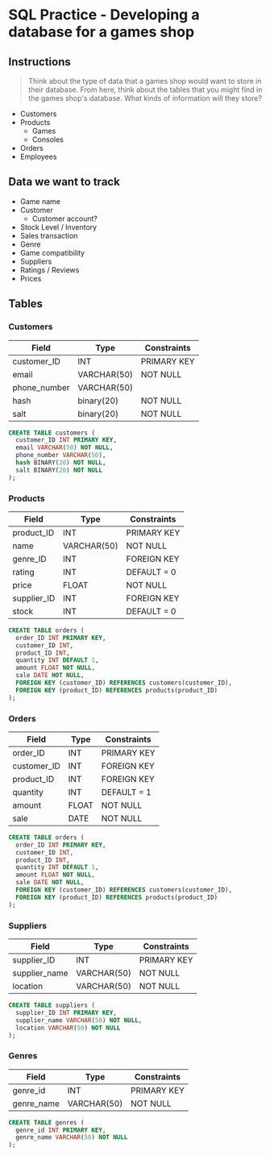 # SQL Practice - Developing a database for a games shop

## Instructions
> Think about the type of data that a games shop would want to store in their database. From here, think about the tables that you might find in the games shop's database. What kinds of information will they store?

- Customers
- Products
  - Games
  - Consoles
- Orders
- Employees

## Data we want to track
- Game name
- Customer
  - Customer account?
- Stock Level / Inventory 
- Sales transaction
- Genre
- Game compatibility
- Suppliers
- Ratings / Reviews
- Prices

## Tables
### Customers
| Field | Type | Constraints |
| ----- | ---- | ----------- |
| customer_ID | INT | PRIMARY KEY |
| email | VARCHAR(50) | NOT NULL |
| phone_number | VARCHAR(50) |
| hash | binary(20) | NOT NULL |
| salt | binary(20) | NOT NULL |

```sql
CREATE TABLE customers (
  customer_ID INT PRIMARY KEY,
  email VARCHAR(50) NOT NULL,
  phone_number VARCHAR(50),
  hash BINARY(20) NOT NULL,
  salt BINARY(20) NOT NULL
);
```
    
### Products
| Field | Type | Constraints |
| ----- | ---- | ----------- |
| product_ID | INT | PRIMARY KEY |
| name | VARCHAR(50) | NOT NULL |
| genre_ID | INT | FOREIGN KEY |
| rating | INT | DEFAULT = 0 |
| price | FLOAT | NOT NULL |
| supplier_ID | INT | FOREIGN KEY |
| stock | INT | DEFAULT = 0 |

```sql
CREATE TABLE orders (
  order_ID INT PRIMARY KEY,
  customer_ID INT,
  product_ID INT,
  quantity INT DEFAULT 1,
  amount FLOAT NOT NULL,
  sale DATE NOT NULL,
  FOREIGN KEY (customer_ID) REFERENCES customers(customer_ID),
  FOREIGN KEY (product_ID) REFERENCES products(product_ID)
);
```

### Orders
| Field | Type | Constraints |
| ----- | ---- | ----------- |
| order_ID | INT | PRIMARY KEY |
| customer_ID | INT | FOREIGN KEY |
| product_ID | INT | FOREIGN KEY |
| quantity | INT | DEFAULT = 1  |
| amount | FLOAT | NOT NULL |
| sale | DATE | NOT NULL |

```sql
CREATE TABLE orders (
  order_ID INT PRIMARY KEY,
  customer_ID INT,
  product_ID INT,
  quantity INT DEFAULT 1,
  amount FLOAT NOT NULL,
  sale DATE NOT NULL,
  FOREIGN KEY (customer_ID) REFERENCES customers(customer_ID),
  FOREIGN KEY (product_ID) REFERENCES products(product_ID)
);
```

### Suppliers
| Field | Type | Constraints |
| ----- | ---- | ----------- |
| supplier_ID | INT | PRIMARY KEY | 
| supplier_name | VARCHAR(50) | NOT NULL |
| location | VARCHAR(50) | NOT NULL |

```sql
CREATE TABLE suppliers (
  supplier_ID INT PRIMARY KEY,
  supplier_name VARCHAR(50) NOT NULL,
  location VARCHAR(50) NOT NULL
);
```

### Genres
| Field | Type | Constraints |
| ----- | ---- | ----------- |
| genre_id | INT | PRIMARY KEY |
| genre_name | VARCHAR(50) | NOT NULL |

```sql
CREATE TABLE genres (
  genre_id INT PRIMARY KEY,
  genre_name VARCHAR(50) NOT NULL
);
```